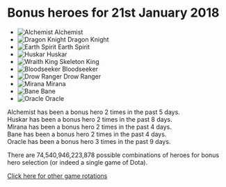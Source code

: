 # Bonus heroes for 21st January 2018

- ![Alchemist](https://d1u5p3l4wpay3k.cloudfront.net/dota2_gamepedia/1/1e/Alchemist_minimap_icon.png?version=5fcd001eb81d2313e537a2c47bdddd3d) Alchemist
- ![Dragon Knight](https://d1u5p3l4wpay3k.cloudfront.net/dota2_gamepedia/2/21/Dragon_Knight_minimap_icon.png?version=2bb7daa5d9fd4a3fcf5edf9675d6c887) Dragon Knight
- ![Earth Spirit](https://d1u5p3l4wpay3k.cloudfront.net/dota2_gamepedia/1/1f/Earth_Spirit_minimap_icon.png?version=6dadbf5558a3bae3f91ab0aa37565739) Earth Spirit
- ![Huskar](https://d1u5p3l4wpay3k.cloudfront.net/dota2_gamepedia/5/5b/Huskar_minimap_icon.png?version=44d905fb961b14c158ee9bbd649bdf99) Huskar
- ![Wraith King](https://d1u5p3l4wpay3k.cloudfront.net/dota2_gamepedia/2/22/Wraith_King_minimap_icon.png?version=63733965db3b7377fdedcbf1f8925783) Skeleton King
- ![Bloodseeker](https://d1u5p3l4wpay3k.cloudfront.net/dota2_gamepedia/5/57/Bloodseeker_minimap_icon.png?version=a0b3a65650ce20229cde89167a0256b6) Bloodseeker
- ![Drow Ranger](https://d1u5p3l4wpay3k.cloudfront.net/dota2_gamepedia/6/63/Drow_Ranger_minimap_icon.png?version=05f08fec36816e36a740385f0af0a6d0) Drow Ranger
- ![Mirana](https://d1u5p3l4wpay3k.cloudfront.net/dota2_gamepedia/b/b3/Mirana_minimap_icon.png?version=1276480c6e660ee39f21640055a13a27) Mirana
- ![Bane](https://d1u5p3l4wpay3k.cloudfront.net/dota2_gamepedia/0/0d/Bane_minimap_icon.png?version=f3768213ccad741f96fda77aa53d0dd2) Bane
- ![Oracle](https://d1u5p3l4wpay3k.cloudfront.net/dota2_gamepedia/6/61/Oracle_minimap_icon.png?version=e890c23cc59f62d3f0257f7374827ef3) Oracle

Alchemist has been a bonus hero 2 times in the past 5 days.<br>
Huskar has been a bonus hero 2 times in the past 8 days.<br>
Mirana has been a bonus hero 2 times in the past 4 days.<br>
Bane has been a bonus hero 2 times in the past 4 days.<br>
Oracle has been a bonus hero 3 times in the past 9 days.

There are 74,540,946,223,878 possible combinations of heroes for bonus hero selection (or indeed a single game of Dota).

[Click here for other game rotations](https://tsunamishadow.github.io/bonusheroes/othergames)

